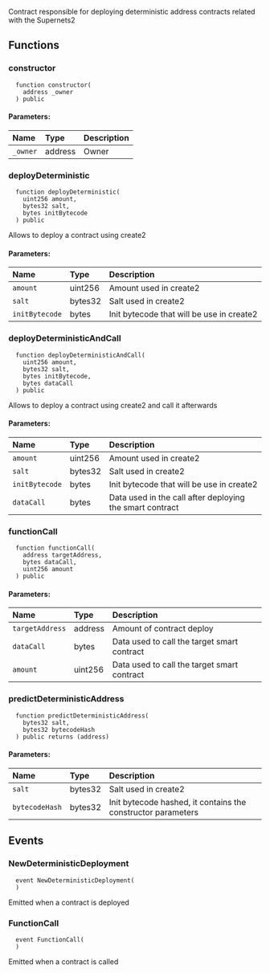 Contract responsible for deploying deterministic address contracts related with the Supernets2


## Functions
### constructor
```solidity
  function constructor(
    address _owner
  ) public
```


#### Parameters:
| Name | Type | Description                                                          |
| :--- | :--- | :------------------------------------------------------------------- |
|`_owner` | address | Owner

### deployDeterministic
```solidity
  function deployDeterministic(
    uint256 amount,
    bytes32 salt,
    bytes initBytecode
  ) public
```
Allows to deploy a contract using create2


#### Parameters:
| Name | Type | Description                                                          |
| :--- | :--- | :------------------------------------------------------------------- |
|`amount` | uint256 | Amount used in create2
|`salt` | bytes32 | Salt used in create2
|`initBytecode` | bytes | Init bytecode that will be use in create2

### deployDeterministicAndCall
```solidity
  function deployDeterministicAndCall(
    uint256 amount,
    bytes32 salt,
    bytes initBytecode,
    bytes dataCall
  ) public
```
Allows to deploy a contract using create2 and call it afterwards


#### Parameters:
| Name | Type | Description                                                          |
| :--- | :--- | :------------------------------------------------------------------- |
|`amount` | uint256 | Amount used in create2
|`salt` | bytes32 | Salt used in create2
|`initBytecode` | bytes | Init bytecode that will be use in create2
|`dataCall` | bytes | Data used in the call after deploying the smart contract

### functionCall
```solidity
  function functionCall(
    address targetAddress,
    bytes dataCall,
    uint256 amount
  ) public
```


#### Parameters:
| Name | Type | Description                                                          |
| :--- | :--- | :------------------------------------------------------------------- |
|`targetAddress` | address | Amount of contract deploy
|`dataCall` | bytes | Data used to call the target smart contract
|`amount` | uint256 | Data used to call the target smart contract

### predictDeterministicAddress
```solidity
  function predictDeterministicAddress(
    bytes32 salt,
    bytes32 bytecodeHash
  ) public returns (address)
```


#### Parameters:
| Name | Type | Description                                                          |
| :--- | :--- | :------------------------------------------------------------------- |
|`salt` | bytes32 | Salt used in create2
|`bytecodeHash` | bytes32 | Init bytecode hashed, it contains the constructor parameters

## Events
### NewDeterministicDeployment
```solidity
  event NewDeterministicDeployment(
  )
```

Emitted when a contract is deployed

### FunctionCall
```solidity
  event FunctionCall(
  )
```

Emitted when a contract is called

